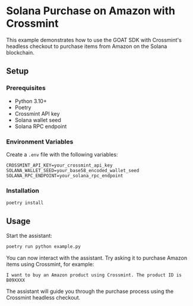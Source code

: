 # Solana Purchase on Amazon with Crossmint

This example demonstrates how to use the GOAT SDK with Crossmint's headless checkout to purchase items from Amazon on the Solana blockchain.

## Setup

### Prerequisites

- Python 3.10+
- Poetry
- Crossmint API key
- Solana wallet seed
- Solana RPC endpoint

### Environment Variables

Create a `.env` file with the following variables:

```
CROSSMINT_API_KEY=your_crossmint_api_key
SOLANA_WALLET_SEED=your_base58_encoded_wallet_seed
SOLANA_RPC_ENDPOINT=your_solana_rpc_endpoint
```

### Installation

```bash
poetry install
```

## Usage

Start the assistant:

```bash
poetry run python example.py
```

You can now interact with the assistant. Try asking it to purchase Amazon items using Crossmint, for example:

```
I want to buy an Amazon product using Crossmint. The product ID is B09XXXX
```

The assistant will guide you through the purchase process using the Crossmint headless checkout.
